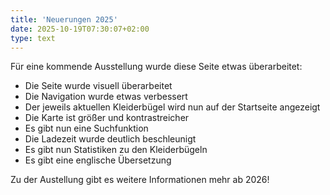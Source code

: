 ```yaml
---
title: 'Neuerungen 2025'
date: 2025-10-19T07:30:07+02:00
type: text
---
```


Für eine kommende Ausstellung wurde diese Seite etwas überarbeitet:
* Die Seite wurde visuell überarbeitet
* Die Navigation wurde etwas verbessert
* Der jeweils aktuellen Kleiderbügel wird nun auf der Startseite angezeigt
* Die Karte ist größer und kontrastreicher
* Es gibt nun eine Suchfunktion
* Die Ladezeit wurde deutlich beschleunigt
* Es gibt nun Statistiken zu den Kleiderbügeln
* Es gibt eine englische Übersetzung


Zu der Austellung gibt es weitere Informationen mehr ab 2026!
